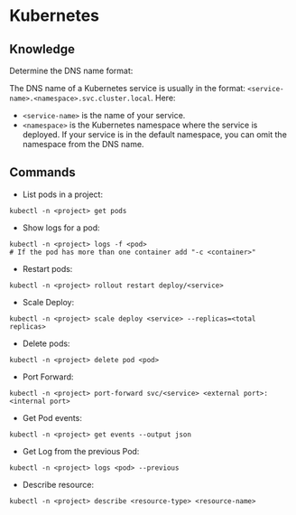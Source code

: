 # Kubernetes

## Knowledge

Determine the DNS name format:

The DNS name of a Kubernetes service is usually in the format: `<service-name>.<namespace>.svc.cluster.local`. Here:

- `<service-name>` is the name of your service.
- `<namespace>` is the Kubernetes namespace where the service is deployed. If your service is in the default namespace, you can omit the namespace from the DNS name.



## Commands


- List pods in a project:

```
kubectl -n <project> get pods
```
  
  
- Show logs for a pod:
```
kubectl -n <project> logs -f <pod> 
# If the pod has more than one container add "-c <container>"
```

- Restart pods:
```
kubectl -n <project> rollout restart deploy/<service>
```


- Scale Deploy:
```
kubectl -n <project> scale deploy <service> --replicas=<total replicas>
```

- Delete pods:
```
kubectl -n <project> delete pod <pod>
```


- Port Forward:
```
kubectl -n <project> port-forward svc/<service> <external port>:<internal port> 
```


- Get Pod events:
```
kubectl -n <project> get events --output json
```


- Get Log from the previous Pod:
```
kubectl -n <project> logs <pod> --previous 
```

- Describe resource:
```
kubectl -n <project> describe <resource-type> <resource-name>
```
